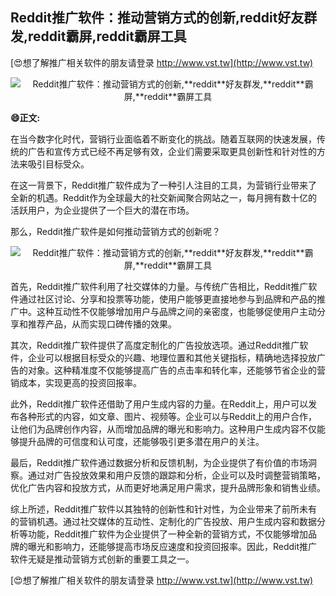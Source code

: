 ## **Reddit推广软件：推动营销方式的创新,**reddit**好友群发,**reddit**霸屏,**reddit**霸屏工具**

[😍想了解推广相关软件的朋友请登录 http://www.vst.tw](http://www.vst.tw)

 <center><img src="https://vst.tw/MP4/tuiguang/png/5.png" alt="Reddit推广软件：推动营销方式的创新,**reddit**好友群发,**reddit**霸屏,**reddit**霸屏工具"></center>

**😄正文:**

在当今数字化时代，营销行业面临着不断变化的挑战。随着互联网的快速发展，传统的广告和宣传方式已经不再足够有效，企业们需要采取更具创新性和针对性的方法来吸引目标受众。

在这一背景下，Reddit推广软件成为了一种引人注目的工具，为营销行业带来了全新的机遇。Reddit作为全球最大的社交新闻聚合网站之一，每月拥有数十亿的活跃用户，为企业提供了一个巨大的潜在市场。

那么，Reddit推广软件是如何推动营销方式的创新呢？

 <center><img src="https://vst.tw/MP4/tuiguang/png/6.png" alt="Reddit推广软件：推动营销方式的创新,**reddit**好友群发,**reddit**霸屏,**reddit**霸屏工具"></center>

首先，Reddit推广软件利用了社交媒体的力量。与传统广告相比，Reddit推广软件通过社区讨论、分享和投票等功能，使用户能够更直接地参与到品牌和产品的推广中。这种互动性不仅能够增加用户与品牌之间的亲密度，也能够促使用户主动分享和推荐产品，从而实现口碑传播的效果。

其次，Reddit推广软件提供了高度定制化的广告投放选项。通过Reddit推广软件，企业可以根据目标受众的兴趣、地理位置和其他关键指标，精确地选择投放广告的对象。这种精准度不仅能够提高广告的点击率和转化率，还能够节省企业的营销成本，实现更高的投资回报率。

此外，Reddit推广软件还借助了用户生成内容的力量。在Reddit上，用户可以发布各种形式的内容，如文章、图片、视频等。企业可以与Reddit上的用户合作，让他们为品牌创作内容，从而增加品牌的曝光和影响力。这种用户生成内容不仅能够提升品牌的可信度和认可度，还能够吸引更多潜在用户的关注。

最后，Reddit推广软件通过数据分析和反馈机制，为企业提供了有价值的市场洞察。通过对广告投放效果和用户反馈的跟踪和分析，企业可以及时调整营销策略，优化广告内容和投放方式，从而更好地满足用户需求，提升品牌形象和销售业绩。

综上所述，Reddit推广软件以其独特的创新性和针对性，为企业带来了前所未有的营销机遇。通过社交媒体的互动性、定制化的广告投放、用户生成内容和数据分析等功能，Reddit推广软件为企业提供了一种全新的营销方式，不仅能够增加品牌的曝光和影响力，还能够提高市场反应速度和投资回报率。因此，Reddit推广软件无疑是推动营销方式创新的重要工具之一。

[😍想了解推广相关软件的朋友请登录 http://www.vst.tw](http://www.vst.tw)



